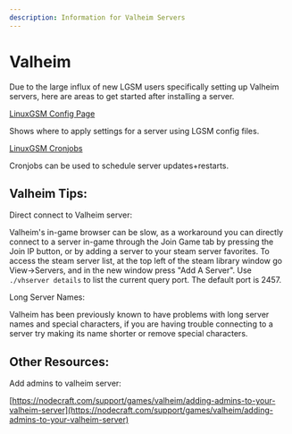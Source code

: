 ```yaml
---
description: Information for Valheim Servers
---
```


# Valheim

Due to the large influx of new LGSM users specifically setting up Valheim servers, here are areas to get started after installing a server.



[LinuxGSM Config Page](../configuration/linuxgsm-config.md)

Shows where to apply settings for a server using LGSM config files.



[LinuxGSM Cronjobs](../configuration/cronjobs.md)

Cronjobs can be used to schedule server updates+restarts.

## Valheim Tips:

Direct connect to Valheim server:

Valheim's in-game browser can be slow, as a workaround you can directly connect to a server in-game through the Join Game tab by pressing the Join IP button, or by adding a server to your steam server favorites. To access the steam server list, at the top left of the steam library window go View-&gt;Servers, and in the new window press "Add A Server". Use `./vhserver details` to list the current query port. The default port is 2457.

Long Server Names:

Valheim has been previously known to have problems with long server names and special characters,  if you are having trouble connecting to a server try making its name shorter or remove special characters.

## Other Resources:

Add admins to valheim server:

[https://nodecraft.com/support/games/valheim/adding-admins-to-your-valheim-server](https://nodecraft.com/support/games/valheim/adding-admins-to-your-valheim-server)





